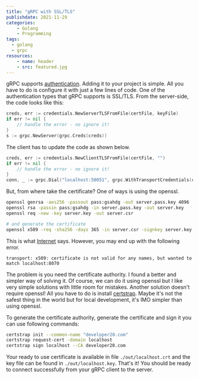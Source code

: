 ```yaml
---
title: "gRPC with SSL/TLS"
publishdate: 2021-11-29
categories: 
    - Golang
    - Programming
tags:
  - golang
  - grpc
resources:
    - name: header
    - src: featured.jpg
---
```


gRPC supports [authentication](https://grpc.io/docs/guides/auth/). Adding it to your project is simple. All you have to do is configure it with just a few lines of code. One of the authentication types that gRPC supports is SSL/TLS. From the server-side, the code looks like this:

```go
creds, err := credentials.NewServerTLSFromFile(certFile, keyFile)
if err != nil {
    // handle the error - no ignore it!
}
s := grpc.NewServer(grpc.Creds(creds))
```

The client has to update the code as shown below.

```go
creds, err := credentials.NewClientTLSFromFile(certFile, "")
if err != nil {
    // handle the error - no ignore it!
}
conn, _ := grpc.Dial("localhost:50051", grpc.WithTransportCredentials(creds))
```

But, from where take the certificate? One of ways is using the openssl.

```sh
openssl genrsa -aes256 -passout pass:gsahdg -out server.pass.key 4096
openssl rsa -passin pass:gsahdg -in server.pass.key -out server.key
openssl req -new -key server.key -out server.csr

# and generate the certificate
openssl x509 -req -sha256 -days 365 -in server.csr -signkey server.key -out server.crt
```

This is what [Internet](https://devcenter.heroku.com/articles/ssl-certificate-self) says. However, you may end up with the following error.

```
transport: x509: certificate is not valid for any names, but wanted to match localhost:8070
```

The problem is you need the certificate authority. I found a better and simpler way of solving it. Of course, we can do it using openssl but I like very simple solutions with little room for mistakes. Another solution doesn't require openssl! All you have to do is install [certstrap](https://github.com/square/certstrap). Maybe it's not the safest thing in the world but for local development, it's IMO simpler than using openssl.

To generate the certificate authority, generate the certificate and sign it you can use following commands:

```sh
certstrap init --common-name "developer20.com"
certstrap request-cert -domain localhost
certstrap sign localhost --CA developer20.com
```

Your ready to use certificate is available in file `./out/localhost.crt` and the key file can be found in `./out/localhost.key`. That's it! You should be ready to connect successfully from your gRPC client to the server.
